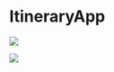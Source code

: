 # ItineraryApp

<a href="https://imgflip.com/gif/3j8zsd"><img src="https://i.imgflip.com/3j8zsd.gif"/></a>

<a href = "https://i.imgur.com/HdTngqb.png"> </a>

<a href="https://imgflip.com/gif/3j90pb"><img src="https://i.imgflip.com/3j90pb.gif"/></a>
